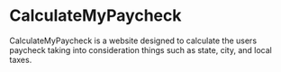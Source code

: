 # CalculateMyPaycheck
CalculateMyPaycheck is a website designed to calculate the users paycheck taking into consideration things such as state, city, and local taxes.
